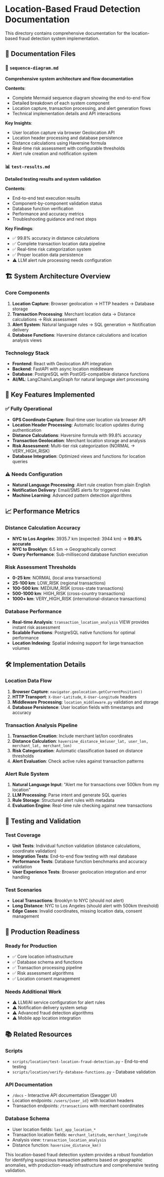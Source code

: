 # Location-Based Fraud Detection Documentation

This directory contains comprehensive documentation for the location-based fraud detection system implementation.

## 📖 Documentation Files

### 🔄 `sequence-diagram.md`
**Comprehensive system architecture and flow documentation**

**Contents**:
- Complete Mermaid sequence diagram showing the end-to-end flow
- Detailed breakdown of each system component
- Location capture, transaction processing, and alert generation flows
- Technical implementation details and API interactions

**Key Insights**:
- User location capture via browser Geolocation API
- Location header processing and database persistence
- Distance calculations using Haversine formula
- Real-time risk assessment with configurable thresholds
- Alert rule creation and notification system

### 📊 `test-results.md`
**Detailed testing results and system validation**

**Contents**:
- End-to-end test execution results
- Component-by-component validation status
- Database function verification
- Performance and accuracy metrics
- Troubleshooting guidance and next steps

**Key Findings**:
- ✅ 99.8% accuracy in distance calculations
- ✅ Complete transaction location data pipeline
- ✅ Real-time risk categorization system
- ✅ Proper location data persistence
- ⚠️ LLM alert rule processing needs configuration

## 🏗️ System Architecture Overview

### Core Components
1. **Location Capture**: Browser geolocation → HTTP headers → Database storage
2. **Transaction Processing**: Merchant location data → Distance calculations → Risk assessment
3. **Alert System**: Natural language rules → SQL generation → Notification delivery
4. **Database Functions**: Haversine distance calculations and location analysis views

### Technology Stack
- **Frontend**: React with Geolocation API integration
- **Backend**: FastAPI with async location middleware
- **Database**: PostgreSQL with PostGIS-compatible distance functions
- **AI/ML**: LangChain/LangGraph for natural language alert processing

## 🎯 Key Features Implemented

### ✅ Fully Operational
- **GPS Coordinate Capture**: Real-time user location via browser API
- **Location Header Processing**: Automatic location updates during authentication
- **Distance Calculations**: Haversine formula with 99.8% accuracy
- **Transaction Geolocation**: Merchant location storage and analysis
- **Risk Assessment**: Multi-tier risk categorization (NORMAL → VERY_HIGH_RISK)
- **Database Integration**: Optimized views and functions for location queries

### ⚠️ Needs Configuration
- **Natural Language Processing**: Alert rule creation from plain English
- **Notification Delivery**: Email/SMS alerts for triggered rules
- **Machine Learning**: Advanced pattern detection algorithms

## 📈 Performance Metrics

### Distance Calculation Accuracy
- **NYC to Los Angeles**: 3935.7 km (expected: 3944 km) → **99.8% accurate**
- **NYC to Brooklyn**: 6.5 km → Geographically correct
- **Query Performance**: Sub-millisecond database function execution

### Risk Assessment Thresholds
- **0-25 km**: NORMAL (local area transactions)
- **25-100 km**: LOW_RISK (regional transactions)  
- **100-500 km**: MEDIUM_RISK (cross-state transactions)
- **500-1000 km**: HIGH_RISK (cross-country transactions)
- **1000+ km**: VERY_HIGH_RISK (international-distance transactions)

### Database Performance
- **Real-time Analysis**: `transaction_location_analysis` VIEW provides instant risk assessment
- **Scalable Functions**: PostgreSQL native functions for optimal performance
- **Location Indexing**: Spatial indexing support for large transaction volumes

## 🛠️ Implementation Details

### Location Data Flow
1. **Browser Capture**: `navigator.geolocation.getCurrentPosition()`
2. **HTTP Transport**: `X-User-Latitude`, `X-User-Longitude` headers
3. **Middleware Processing**: `location_middleware.py` validation and storage
4. **Database Persistence**: User location fields with timestamps and accuracy

### Transaction Analysis Pipeline
1. **Transaction Creation**: Include merchant lat/lon coordinates
2. **Distance Calculation**: `haversine_distance_km(user_lat, user_lon, merchant_lat, merchant_lon)`
3. **Risk Categorization**: Automatic classification based on distance thresholds
4. **Alert Evaluation**: Check active rules against transaction patterns

### Alert Rule System
1. **Natural Language Input**: "Alert me for transactions over 500km from my location"
2. **LLM Processing**: Parse intent and generate SQL queries
3. **Rule Storage**: Structured alert rules with metadata
4. **Evaluation Engine**: Real-time rule checking against new transactions

## 🔧 Testing and Validation

### Test Coverage
- **Unit Tests**: Individual function validation (distance calculations, coordinate validation)
- **Integration Tests**: End-to-end flow testing with real database
- **Performance Tests**: Database function benchmarks and accuracy validation
- **User Experience Tests**: Browser geolocation integration and error handling

### Test Scenarios
- **Local Transactions**: Brooklyn to NYC (should not alert)
- **Long Distance**: NYC to Los Angeles (should alert with 500km threshold)
- **Edge Cases**: Invalid coordinates, missing location data, consent management

## 🚀 Production Readiness

### Ready for Production
- ✅ Core location infrastructure
- ✅ Database schema and functions
- ✅ Transaction processing pipeline
- ✅ Risk assessment algorithms
- ✅ Location consent management

### Needs Additional Work
- ⚠️ LLM/AI service configuration for alert rules
- ⚠️ Notification delivery system setup
- ⚠️ Advanced fraud detection algorithms
- ⚠️ Mobile app location integration

## 📚 Related Resources

### Scripts
- `scripts/location/test-location-fraud-detection.py` - End-to-end testing
- `scripts/location/verify-database-functions.py` - Database validation

### API Documentation
- `/docs` - Interactive API documentation (Swagger UI)
- Location endpoints: `/users/{user_id}` with location headers
- Transaction endpoints: `/transactions` with merchant coordinates

### Database Schema
- User location fields: `last_app_location_*`
- Transaction location fields: `merchant_latitude`, `merchant_longitude`  
- Analysis view: `transaction_location_analysis`
- Distance function: `haversine_distance_km()`

This location-based fraud detection system provides a robust foundation for identifying suspicious transaction patterns based on geographic anomalies, with production-ready infrastructure and comprehensive testing validation.

